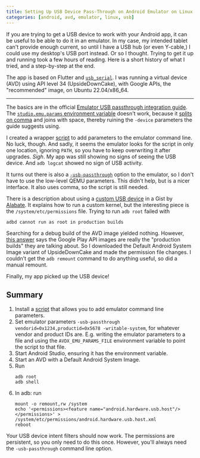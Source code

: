 ```yaml
---
title: Setting Up USB Device Pass-Through on Android Emulator on Linux
categories: [android, avd, emulator, linux, usb]
---
```


If you are trying to get a USB device to work with your Android app, it can be useful to be able to do it in an emulator.
In my case, my intended tablet can't provide enough current, so until I have a USB hub (or even Y-cable,) I could use my desktop's USB port instead.
Or so I thought.
Trying to get it up and running took a few hours of reading.
Here is a short history of what I tried, and a step-by-step at the end.

The app is based on Flutter and [`usb_serial`](https://pub.dev/packages/usb_serial).
I was running a virtual device (AVD) using API level 34 (UpsideDownCake), with Google APIs, the "recommended" image, on Ubuntu 22.04/x86_64.

----

The basics are in the official [Emulator USB passthrough integration guide](https://source.android.com/docs/automotive/start/passthrough).
The [`studio.emu.params` environment variable](https://stackoverflow.com/questions/39397056/how-to-pass-command-line-options-to-the-emulator-in-android-studio) doesn't work, because it [splits on comma](https://android.googlesource.com/platform/tools/adt/idea/+/b2b3cb609db5ee7ac715e6f76492aab1af255673/android/src/com/android/tools/idea/avdmanager/AvdManagerConnection.java#617) and joins with space, thereby ruining the `-device` parameters the guide suggests using.

I created a wrapper [script](https://gist.github.com/tommie/336e908a95ded68037d5b99985d3f275) to add parameters to the emulator command line.
No luck, though.
And sadly, it seems the emulator looks for the script in only one location, ignoring `PATH`, so you have to keep overwriting it after upgrades.
*Sigh*.
My app was still showing no signs of seeing the USB device.
And `adb logcat` showed no sign of USB activity.

It turns out there is also a [`-usb-passthrough`](https://stackoverflow.com/a/66965350) option to the emulator, so I don't have to use the low-level QEMU parameters.
This didn't help, but is a nicer interface.
It also uses comma, so the script is still needed.

There is a description about using a [custom USB device](https://gist.github.com/Alabate/200f021e644baed84993dd6109811ba2) in a Gist by [Alabate](https://github.com/Alabate).
It explains how to run a custom kernel, but the interesting piece is the `/system/etc/permissions` file.
Trying to run `adb root` failed with

    adbd cannot run as root in production builds

Searching for a debug build of the AVD image yielded nothing.
However, [this answer](https://stackoverflow.com/a/53860893) says the Google Play API images are really the "production builds" they are talking about.
So I downloaded the Default Android System Image variant of UpsideDownCake and made the permission file changes.
I couldn't get the `adb remount` command to do anything useful, so did a manual remount.

Finally, my app picked up the USB device!

## Summary

1. Install a [script](https://gist.github.com/tommie/336e908a95ded68037d5b99985d3f275) that allows you to add emulator command line parameters.
1. Set emulator parameters `-usb-passthrough vendorid=0x1234,productid=0x5678 -writable-system`, for whatever vendor and product IDs are.
   E.g. writing the emulator parameters to a file and using the `AVDX_EMU_PARAMS_FILE` environment variable to point the script to that file.
1. Start Android Studio, ensuring it has the environment variable.
1. Start an AVD with a Default Android System Image.
1. Run
   ```
   adb root
   adb shell
   ```
1. In adb: run
   ```
   mount -o remount,rw /system
   echo '<permissions><feature name="android.hardware.usb.host"/></permissions>' > /system/etc/permissions/android.hardware.usb.host.xml
   reboot
   ```

Your USB device intent filters should now work.
The permissions are persistent, so you only need to do this once.
However, you'll always need the `-usb-passthrough` command line option.
